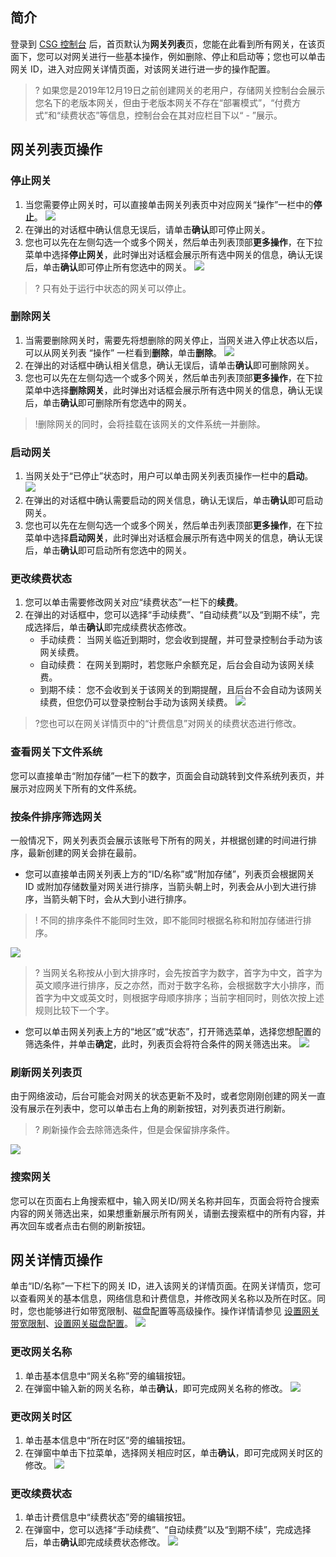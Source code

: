 ## 简介
登录到 [CSG 控制台](https://console.cloud.tencent.com/csg) 后，首页默认为**网关列表**页，您能在此看到所有网关，在该页面下，您可以对网关进行一些基本操作，例如删除、停止和启动等；您也可以单击网关 ID，进入对应网关详情页面，对该网关进行进一步的操作配置。

>? 如果您是2019年12月19日之前创建网关的老用户，存储网关控制台会展示您名下的老版本网关，但由于老版本网关不存在“部署模式”，“付费方式”和“续费状态”等信息，控制台会在其对应栏目下以“ - ”展示。
>


## 网关列表页操作

### 停止网关

1. 当您需要停止网关时，可以直接单击网关列表页中对应网关“操作”一栏中的**停止**。
![](https://main.qcloudimg.com/raw/582dfaf72695668cdedae2c46c490c89.jpg)
2. 在弹出的对话框中确认信息无误后，请单击**确认**即可停止网关。
3. 您也可以先在左侧勾选一个或多个网关，然后单击列表顶部**更多操作**，在下拉菜单中选择**停止网关**，此时弹出对话框会展示所有选中网关的信息，确认无误后，单击**确认**即可停止所有您选中的网关。
![](https://main.qcloudimg.com/raw/1db33258b992859597a2392b933bc888.jpg)

>? 只有处于运行中状态的网关可以停止。

### 删除网关
1. 当需要删除网关时，需要先将想删除的网关停止，当网关进入停止状态以后，可以从网关列表 “操作” 一栏看到**删除**，单击**删除**。
![](https://main.qcloudimg.com/raw/b1024b64bd8580b044ca2db9337a8c87.jpg)
2. 在弹出的对话框中确认相关信息，确认无误后，请单击**确认**即可删除网关。
3. 您也可以先在左侧勾选一个或多个网关，然后单击列表顶部**更多操作**，在下拉菜单中选择**删除网关**，此时弹出对话框会展示所有选中网关的信息，确认无误后，单击**确认**即可删除所有您选中的网关。
>!删除网关的同时，会将挂载在该网关的文件系统一并删除。


### 启动网关
1. 当网关处于“已停止”状态时，用户可以单击网关列表页操作一栏中的**启动**。
![](https://main.qcloudimg.com/raw/df71144e7e0f912ff7d55239330a5d2e.jpg)
2. 在弹出的对话框中确认需要启动的网关信息，确认无误后，单击**确认**即可启动网关。
3. 您也可以先在左侧勾选一个或多个网关，然后单击列表顶部**更多操作**，在下拉菜单中选择**启动网关**，此时弹出对话框会展示所有选中网关的信息，确认无误后，单击**确认**即可启动所有您选中的网关。



### 更改续费状态

1. 您可以单击需要修改网关对应“续费状态”一栏下的**续费**。
2. 在弹出的对话框中，您可以选择“手动续费”、“自动续费”以及“到期不续”，完成选择后，单击**确认**即完成续费状态修改。
	- 手动续费： 当网关临近到期时，您会收到提醒，并可登录控制台手动为该网关续费。
	- 自动续费： 在网关到期时，若您账户余额充足，后台会自动为该网关续费。
	- 到期不续： 您不会收到关于该网关的到期提醒，且后台不会自动为该网关续费，但您仍可以登录控制台手动为该网关续费。
![](https://main.qcloudimg.com/raw/2cf79cd55701e7272be8d06e11b5b2ec.jpg)
>?您也可以在网关详情页中的“计费信息”对网关的续费状态进行修改。




### 查看网关下文件系统
您可以直接单击“附加存储”一栏下的数字，页面会自动跳转到文件系统列表页，并展示对应网关下所有的文件系统。


### 按条件排序筛选网关

一般情况下，网关列表页会展示该账号下所有的网关，并根据创建的时间进行排序，最新创建的网关会排在最前。
- 您可以直接单击网关列表上方的“ID/名称”或“附加存储”，列表页会根据网关 ID 或附加存储数量对网关进行排序，当箭头朝上时，列表会从小到大进行排序，当箭头朝下时，会从大到小进行排序。
>! 不同的排序条件不能同时生效，即不能同时根据名称和附加存储进行排序。
>
![](https://main.qcloudimg.com/raw/1c5e717c1b32080ae0d101d497926516.png)
>? 当网关名称按从小到大排序时，会先按首字为数字，首字为中文，首字为英文顺序进行排序，反之亦然，而对于数字名称，会根据数字大小排序，而首字为中文或英文时，则根据字母顺序排序；当前字相同时，则依次按上述规则比较下一个字。
>
- 您可以单击网关列表上方的“地区”或“状态”，打开筛选菜单，选择您想配置的筛选条件，并单击**确定**，此时，列表页会将符合条件的网关筛选出来。
![](https://main.qcloudimg.com/raw/29b449f573bcab029f35616b785612ee.png)

### 刷新网关列表页

由于网络波动，后台可能会对网关的状态更新不及时，或者您刚刚创建的网关一直没有展示在列表中，您可以单击右上角的刷新按钮，对列表页进行刷新。

>? 刷新操作会去除筛选条件，但是会保留排序条件。
>

![](https://main.qcloudimg.com/raw/f3bf06a24770aae71625b2d13ad061fc.png)

### 搜索网关

您可以在页面右上角搜索框中，输入网关ID/网关名称并回车，页面会将符合搜索内容的网关筛选出来，如果想重新展示所有网关，请删去搜索框中的所有内容，并再次回车或者点击右侧的刷新按钮。

## 网关详情页操作

单击“ID/名称”一下栏下的网关 ID，进入该网关的详情页面。在网关详情页，您可以查看网关的基本信息，网络信息和计费信息，并修改网关名称以及所在时区。同时，您也能够进行如带宽限制、磁盘配置等高级操作。操作详情请参见 [设置网关带宽限制](https://cloud.tencent.com/document/product/581/46446)、[设置网关磁盘配置](https://cloud.tencent.com/document/product/581/46447)。
![](https://main.qcloudimg.com/raw/620a37954770b1d44d2b2887b6fa4674.png)

### 更改网关名称
1. 单击基本信息中“网关名称”旁的编辑按钮。
2. 在弹窗中输入新的网关名称，单击**确认**，即可完成网关名称的修改。
![](https://main.qcloudimg.com/raw/82f634c07fd192736a7cd2d7c07d78b0.jpg)

### 更改网关时区
1. 单击基本信息中“所在时区”旁的编辑按钮。
2. 在弹窗中单击下拉菜单，选择网关相应时区，单击**确认**，即可完成网关时区的修改。
![](https://main.qcloudimg.com/raw/6e93fe3ae62ad18b472392ea5a98a38b.jpg)

### 更改续费状态
1. 单击计费信息中“续费状态”旁的编辑按钮。
2. 在弹窗中，您可以选择“手动续费”、“自动续费”以及“到期不续”，完成选择后，单击**确认**即完成续费状态修改。
![](https://main.qcloudimg.com/raw/541d72fa9d44f80ffc0034c3f44209f5.jpg)

